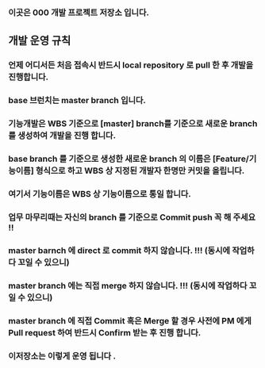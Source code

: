 ### 이곳은 000 개발 프로젝트 저장소 입니다.

## 개발 운영 규칙

### 언제 어디서든 처음 접속시 반드시 local repository 로 pull 한 후 개발을 진행합니다. 
### base 브런치는 master branch 입니다. 
### 기능개발은 WBS 기준으로 [master] branch를 기준으로 새로운 branch를 생성하여 개발을 진행 합니다.  
### base branch 를 기준으로 생성한 새로운 branch 의 이름은 [Feature/기능이름] 형식으로 하고 WBS 상 지정된 개발자 한명만 커밋을 올립니다.
### 여기서 기능이름은 WBS 상 기능이름으로 통일 합니다. 
### 업무 마무리때는 자신의 branch 를 기준으로 Commit push 꼭 해 주세요 !!  
### master barnch 에 direct 로 commit 하지 않습니다. !!! (동시에 작업하다 꼬일 수 있으니)  
### master branch 에는 직접 merge 하지 않습니다. !!! (동시에 작업하다 꼬일 수 있으니) 
### master branch 에 직접 Commit 혹은 Merge 할 경우 사전에 PM 에게 Pull request 하여 반드시 Confirm 받는 후 진행 합니다.  

### 이저장소는 이렇게 운영 됩니다 .
